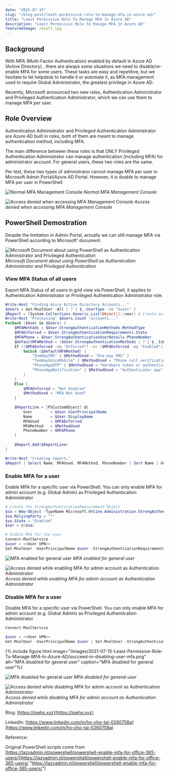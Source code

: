 ```yaml
---
date: "2021-07-15"
slug: "/blog-post/least-permissive-role-to-manage-mfa-in-azure-ad/"
title: "Least Permissive Role To Manage MFA In Azure AD"
description: "Least Permissive Role To Manage MFA In Azure AD"
featuredImage: result.jpg
---
```

## Background
With MFA (Multi-Factor Authentication) enabled by default in Azure AD (Active Directory) , there are always some situations we need to disable/re-enable MFA for some users. These tasks are easy and repetitive, but we hesitate to let helpdesk to handle it or automate it, as MFA management used to require Global Administrator, the greatest privilege in Azure AD.

Recently, Microsoft announced two new roles, Authentication Administrator and Privileged Authentication Administrator, which we can use them to manage MFA per user.

## Role Overview
Authentication Administrator and Privileged Authentication Administrator are Azure AD built in roles, both of them are meant to manage authentication method, including MFA. 

The main difference between these roles is that ONLY Privileged Authentication Administrator can manage authentication (including MFA) for administrator account. For general users, these two roles are the same.

Per test, these two types of adminstrator cannot manage MFA per user in Microsoft Admin Portal/Azure AD Portal. However, it is doable to manage MFA per user in PowerShell

![Normal MFA Management Console](../../images/least-permissive-role-to-manage-mfa-in-azure-ad/normal-mfa-page.png)
*Normal MFA Management Console*

![Access denied when accessing MFA Management Console](../../images/least-permissive-role-to-manage-mfa-in-azure-ad/access-denied-mfa-page.png)
*Access denied when accessing MFA Management Console*

## PowerShell Demostration
Despite the limitation in Admin Portal, actually we can still manage MFA via PowerShell according to Microsoft’ document.

![Microsoft Document about using PowerShell as Authentication Administrator and Privileged Authentication](../../images/least-permissive-role-to-manage-mfa-in-azure-ad/microsoft-document.png)
*Microsoft Document about using PowerShell as Authentication Administrator and Privileged Authentication*

### View MFA Status of all users

Export MFA Status of all users in grid view via PowerShell, it applies to Authentication Administrator or Privileged Authentication Administrator role.

```powershell
Write-Host "Finding Azure Active Directory Accounts..."
$Users = Get-MsolUser -All | ? { $_.UserType -ne "Guest" }
$Report = [System.Collections.Generic.List[Object]]::new() # Create output file
Write-Host "Processing" $Users.Count "accounts..." 
ForEach ($User in $Users) {
    $MFAMethods = $User.StrongAuthenticationMethods.MethodType
    $MFAEnforced = $User.StrongAuthenticationRequirements.State
    $MFAPhone = $User.StrongAuthenticationUserDetails.PhoneNumber
    $DefaultMFAMethod = ($User.StrongAuthenticationMethods | ? { $_.IsDefault -eq "True" }).MethodType
    If (($MFAEnforced -eq "Enforced") -or ($MFAEnforced -eq "Enabled")) {
        Switch ($DefaultMFAMethod) {
            "OneWaySMS" { $MethodUsed = "One-way SMS" }
            "TwoWayVoiceMobile" { $MethodUsed = "Phone call verification" }
            "PhoneAppOTP" { $MethodUsed = "Hardware token or authenticator app" }
            "PhoneAppNotification" { $MethodUsed = "Authenticator app" }
        }
    }
    Else {
        $MFAEnforced = "Not Enabled"
        $MethodUsed = "MFA Not Used" 
    }
  
    $ReportLine = [PSCustomObject] @{
        User        = $User.UserPrincipalName
        Name        = $User.DisplayName
        MFAUsed     = $MFAEnforced
        MFAMethod   = $MethodUsed 
        PhoneNumber = $MFAPhone
    }
                 
    $Report.Add($ReportLine) 
}

Write-Host "Creating report…"
$Report | Select Name, MFAUsed, MFAMethod, PhoneNumber | Sort Name | Out-GridView
```

### Enable MFA for a user

Enable MFA for a specific user via PowerShell. You can only enable MFA for admin account (e.g. Global Admin) as Privileged Authentication Administrator

```powershell
# Create the StrongAuthenticationRequirement Object
$sa = New-Object -TypeName Microsoft.Online.Administration.StrongAuthenticationRequirement
$sa.RelyingParty = "*"
$sa.State = "Enabled"
$sar = @($sa)

# Enable MFA for the user
Connect-MsolService
$user = <<User UPN>>
Set-MsolUser -UserPrincipalName $user -StrongAuthenticationRequirements $sar
```

![MFA enabled for general user](../../images/least-permissive-role-to-manage-mfa-in-azure-ad/succeed-in-enabling-user-mfa.png)
*MFA enabled for general user*

![Access denied while enabling MFA for admin account as Authentication Administrator](../../images/least-permissive-role-to-manage-mfa-in-azure-ad/access-denied-enable-mfa-of-admin.png)
*Access denied while enabling MFA for admin account as Authentication Administrator*

### Disable MFA for a user

Disable MFA for a specific user via PowerShell. You can only enable MFA for admin account (e.g. Global Admin) as Privileged Authentication Administrator


```powershell
Connect-MsolService

$user = <<User UPN>>
Get-MsolUser -UserPrincipalName $user | Set-MsolUser -StrongAuthenticationRequirements @()
```

{% include figure.html image="/images/2021-07-15-Least-Permissive-Role-To-Manage-MFA-In-Azure-AD/succeed-in-disabling-user-mfa.png" alt="MFA disabled for general user" caption="MFA disabled for general user"%}

![MFA disabled for general user](../../images/least-permissive-role-to-manage-mfa-in-azure-ad/succeed-in-disabling-user-mfa.png)
*MFA disabled for general user*

![Access denied while disabling MFA for admin account as Authentication Administrator](../../images/least-permissive-role-to-manage-mfa-in-azure-ad/access-denied-disable-mfa-of-admin.png)
*Access denied while disabling MFA for admin account as Authentication Administrator*

Blog: [https://joeho.xyz](https://joeho.xyz)

LinkedIn: [https://www.linkedin.com/in/ho-cho-tai-0260758a](https://www.linkedin.com/in/ho-cho-tai-0260758a)

Reference:

Original PowerShell scripts come from [https://lazyadmin.nl/powershell/powershell-enable-mfa-for-office-365-users/](https://lazyadmin.nl/powershell/powershell-enable-mfa-for-office-365-users/ "https://lazyadmin.nl/powershell/powershell-enable-mfa-for-office-365-users/")
